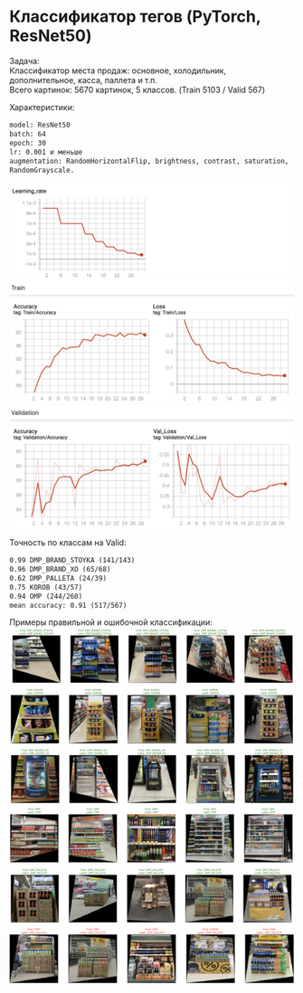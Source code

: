 # Классификатор тегов (PyTorch, ResNet50)   

Задача:   
Классификатор места продаж: основное, холодильник, дополнительное, касса, паллета и т.п.     
Всего картинок: 5670 картинок, 5 классов. (Train 5103 / Valid 567)   
   
Характеристики:   
```
model: ResNet50
batch: 64
epoch: 30
lr: 0.001 и меньше
augmentation: RandomHorizontalFlip, brightness, contrast, saturation, RandomGrayscale.
```

![screenshot](img/img1.png)    
![screenshot](img/img2.png)    
![screenshot](img/img3.png)    

Точность по классам на Valid:   
```
0.99 DMP_BRAND_STOYKA (141/143)
0.96 DMP_BRAND_XO (65/68)
0.62 DMP_PALLETA (24/39)
0.75 KOROB (43/57)
0.94 OMP (244/260)
mean accuracy: 0.91 (517/567)
```

Примеры правильной и ошибочной классификации:   
![screenshot](img/img4.png)    
![screenshot](img/img5.png)    
![screenshot](img/img6.png)    
![screenshot](img/img7.png)    
![screenshot](img/img8.png)    
![screenshot](img/img9.png)    

